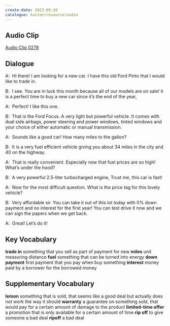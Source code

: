 ```yaml
---
create-date: 2023-09-28
catalogue: kasten/resource/audio
---
```


## Audio Clip
[Audio Clip 0278](https://archive.org/download/englishpod_all/englishpod_0278dg.mp3)

## Dialogue
A:  Hi there! I am looking for a new car. I have this old Ford Pinto that I would like to trade in.  

B:  I see. You are in luck this month because all of our models are on sale! it is a perfect time to buy a new car since it’s the end of the year, 

A:  Perfect! I like this one. 

B:  That is the Ford Focus. A very light but powerful vehicle. It comes with dual side airbags, power steering and power windows, tinted windows and your choice of either automatic or manual transmission. 

A:  Sounds like a good car! How many miles to the gallon?  

B:  It is a very fuel efficient vehicle giving you about 34 miles in the city and 40 on the highway. 

A:  That is really convenient. Especially now that fuel prices are so high! What’s under the hood? 

B:  A very powerful  2.5-liter turbocharged engine, Trust me, this car is fast! 

A:  Now for the most difficult question. What is the price tag for this lovely vehicle? 

B:  Very affordable sir. You can take it out of this lot today with 0% down payment and no interest for the first year! You can test drive it now and we can sign the papers when we get back.  

A:  Great! Let’s do it! 

## Key Vocabulary
**trade in**          something that you sell as part of payment for new
**miles**             unit measuring distance
**fuel**              something that can be turned into energy
**down payment**      first payment that you pay when buy something
**interest**          money paid by a borrower for the borrowed money

## Supplementary Vocabulary
**lemon**                   something that is sold, that seems like a good deal but actually does not work the way it should
**warranty**                a guarantee on something sold, that would pay for a certain amount of damage to the product
**limited-time offer**      a promotion that is only available for a certain amount of time
**rip off**                 to give someone a bad deal
**ripoff**                  a bad deal
